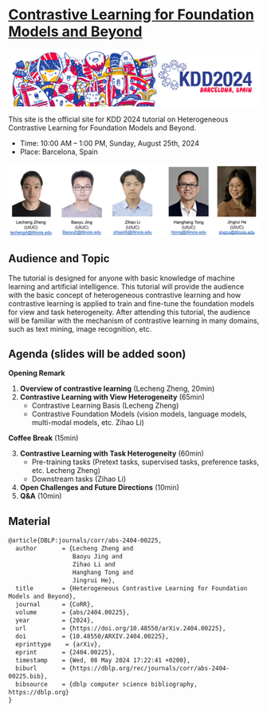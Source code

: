 # [Contrastive Learning for Foundation Models and Beyond](https://github.com/Violet24K/cl4fm.github.io)

![frontpage](KDD24-banner-scaled.jpeg)

This site is the official site for KDD 2024 tutorial on Heterogeneous Contrastive Learning for Foundation Models and Beyond.

- Time: 10:00 AM – 1:00 PM, Sunday, August 25th, 2024
- Place: Barcelona, Spain


<p align="center">
      <img src="./authors.png" alt="drawing" style="width:600px;"/>
</p>


## Audience and Topic
The tutorial is designed for anyone with basic knowledge of machine learning and artificial intelligence. This tutorial will provide the audience with the basic concept of heterogeneous contrastive learning and how contrastive learning is applied to train and fine-tune the foundation models for view and task heterogeneity. After attending this tutorial, the audience will be familiar with the mechanism of contrastive learning in many domains, such as text mining, image recognition, etc.


## Agenda (slides will be added soon)

**Opening Remark**

1. **Overview of contrastive learning** (Lecheng Zheng, 20min)  
2. **Contrastive Learning with View Heterogeneity** (65min)  
    - Contrastive Learning Basis (Lecheng Zheng)
    - Contrastive Foundation Models (vision models, language models,  multi-modal models, etc. Zihao Li)

  **Coffee Break** (15min)

3. **Contrastive Learning with Task Heterogeneity** (60min)  
    - Pre-training tasks (Pretext tasks, supervised tasks, preference tasks, etc. Lecheng Zheng)
    - Downstream tasks (Zihao Li)
4. **Open Challenges and Future Directions** (10min)
5. **Q&A** (10min)


## Material
```
@article{DBLP:journals/corr/abs-2404-00225,
  author       = {Lecheng Zheng and
                  Baoyu Jing and
                  Zihao Li and
                  Hanghang Tong and
                  Jingrui He},
  title        = {Heterogeneous Contrastive Learning for Foundation Models and Beyond},
  journal      = {CoRR},
  volume       = {abs/2404.00225},
  year         = {2024},
  url          = {https://doi.org/10.48550/arXiv.2404.00225},
  doi          = {10.48550/ARXIV.2404.00225},
  eprinttype    = {arXiv},
  eprint       = {2404.00225},
  timestamp    = {Wed, 08 May 2024 17:22:41 +0200},
  biburl       = {https://dblp.org/rec/journals/corr/abs-2404-00225.bib},
  bibsource    = {dblp computer science bibliography, https://dblp.org}
}
```
